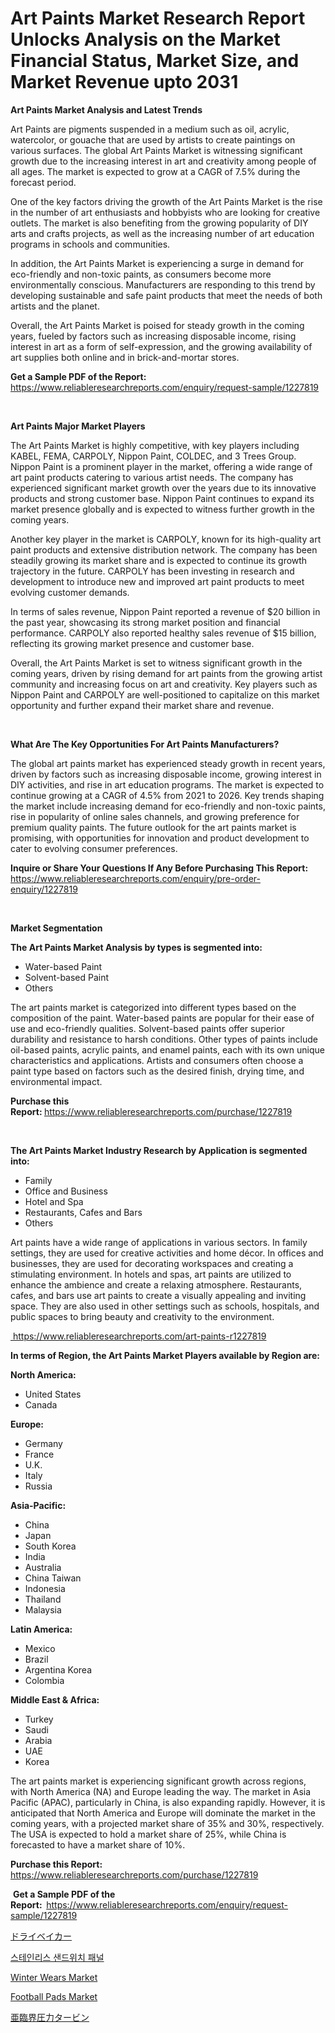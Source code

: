 <p><h1>Art Paints Market Research Report Unlocks Analysis on the Market Financial Status, Market Size, and Market Revenue upto 2031</h1></p><p><strong>Art Paints Market Analysis and Latest Trends</strong></p>
<p><p>Art Paints are pigments suspended in a medium such as oil, acrylic, watercolor, or gouache that are used by artists to create paintings on various surfaces. The global Art Paints Market is witnessing significant growth due to the increasing interest in art and creativity among people of all ages. The market is expected to grow at a CAGR of 7.5% during the forecast period.</p><p>One of the key factors driving the growth of the Art Paints Market is the rise in the number of art enthusiasts and hobbyists who are looking for creative outlets. The market is also benefiting from the growing popularity of DIY arts and crafts projects, as well as the increasing number of art education programs in schools and communities.</p><p>In addition, the Art Paints Market is experiencing a surge in demand for eco-friendly and non-toxic paints, as consumers become more environmentally conscious. Manufacturers are responding to this trend by developing sustainable and safe paint products that meet the needs of both artists and the planet.</p><p>Overall, the Art Paints Market is poised for steady growth in the coming years, fueled by factors such as increasing disposable income, rising interest in art as a form of self-expression, and the growing availability of art supplies both online and in brick-and-mortar stores.</p></p>
<p><strong>Get a Sample PDF of the Report:&nbsp;</strong> <a href="https://www.reliableresearchreports.com/enquiry/request-sample/1227819">https://www.reliableresearchreports.com/enquiry/request-sample/1227819</a></p>
<p>&nbsp;</p>
<p><strong>Art Paints Major Market Players</strong></p>
<p><p>The Art Paints Market is highly competitive, with key players including KABEL, FEMA, CARPOLY, Nippon Paint, COLDEC, and 3 Trees Group. Nippon Paint is a prominent player in the market, offering a wide range of art paint products catering to various artist needs. The company has experienced significant market growth over the years due to its innovative products and strong customer base. Nippon Paint continues to expand its market presence globally and is expected to witness further growth in the coming years.</p><p>Another key player in the market is CARPOLY, known for its high-quality art paint products and extensive distribution network. The company has been steadily growing its market share and is expected to continue its growth trajectory in the future. CARPOLY has been investing in research and development to introduce new and improved art paint products to meet evolving customer demands.</p><p>In terms of sales revenue, Nippon Paint reported a revenue of $20 billion in the past year, showcasing its strong market position and financial performance. CARPOLY also reported healthy sales revenue of $15 billion, reflecting its growing market presence and customer base.</p><p>Overall, the Art Paints Market is set to witness significant growth in the coming years, driven by rising demand for art paints from the growing artist community and increasing focus on art and creativity. Key players such as Nippon Paint and CARPOLY are well-positioned to capitalize on this market opportunity and further expand their market share and revenue.</p></p>
<p>&nbsp;</p>
<p><strong>What Are The Key Opportunities For Art Paints Manufacturers?</strong></p>
<p><p>The global art paints market has experienced steady growth in recent years, driven by factors such as increasing disposable income, growing interest in DIY activities, and rise in art education programs. The market is expected to continue growing at a CAGR of 4.5% from 2021 to 2026. Key trends shaping the market include increasing demand for eco-friendly and non-toxic paints, rise in popularity of online sales channels, and growing preference for premium quality paints. The future outlook for the art paints market is promising, with opportunities for innovation and product development to cater to evolving consumer preferences.</p></p>
<p><strong>Inquire or Share Your Questions If Any Before Purchasing This Report:</strong> <a href="https://www.reliableresearchreports.com/enquiry/pre-order-enquiry/1227819">https://www.reliableresearchreports.com/enquiry/pre-order-enquiry/1227819</a></p>
<p>&nbsp;</p>
<p><strong>Market Segmentation</strong></p>
<p><strong>The Art Paints Market Analysis by types is segmented into:</strong></p>
<p><ul><li>Water-based Paint</li><li>Solvent-based Paint</li><li>Others</li></ul></p>
<p><p>The art paints market is categorized into different types based on the composition of the paint. Water-based paints are popular for their ease of use and eco-friendly qualities. Solvent-based paints offer superior durability and resistance to harsh conditions. Other types of paints include oil-based paints, acrylic paints, and enamel paints, each with its own unique characteristics and applications. Artists and consumers often choose a paint type based on factors such as the desired finish, drying time, and environmental impact.</p></p>
<p><strong>Purchase this Report:&nbsp;</strong><a href="https://www.reliableresearchreports.com/purchase/1227819">https://www.reliableresearchreports.com/purchase/1227819</a></p>
<p>&nbsp;</p>
<p><strong>The Art Paints Market Industry Research by Application is segmented into:</strong></p>
<p><ul><li>Family</li><li>Office and Business</li><li>Hotel and Spa</li><li>Restaurants, Cafes and Bars</li><li>Others</li></ul></p>
<p><p>Art paints have a wide range of applications in various sectors. In family settings, they are used for creative activities and home décor. In offices and businesses, they are used for decorating workspaces and creating a stimulating environment. In hotels and spas, art paints are utilized to enhance the ambience and create a relaxing atmosphere. Restaurants, cafes, and bars use art paints to create a visually appealing and inviting space. They are also used in other settings such as schools, hospitals, and public spaces to bring beauty and creativity to the environment.</p></p>
<p><a href="https://www.reliableresearchreports.com/art-paints-r1227819">&nbsp;https://www.reliableresearchreports.com/art-paints-r1227819</a></p>
<p><strong>In terms of Region, the Art Paints Market Players available by Region are:</strong></p>
<p>
    <p> <strong> North America: </strong>
        <ul>
            <li>United States</li>
            <li>Canada</li>
        </ul>
        </p> 
    <p> <strong> Europe: </strong>
        <ul>
            <li>Germany</li>
            <li>France</li>
            <li>U.K.</li>
            <li>Italy</li>
            <li>Russia</li>
        </ul>
        </p> 
    <p> <strong> Asia-Pacific: </strong>
        <ul>
            <li>China</li>
            <li>Japan</li>
            <li>South Korea</li>
            <li>India</li>
            <li>Australia</li>
            <li>China Taiwan</li>
            <li>Indonesia</li>
            <li>Thailand</li>
            <li>Malaysia</li>
        </ul>
        </p> 
    <p> <strong> Latin America: </strong>
        <ul>
            <li>Mexico</li>
            <li>Brazil</li>
            <li>Argentina Korea</li>
            <li>Colombia</li>
        </ul>
        </p> 
    <p> <strong> Middle East & Africa: </strong>
        <ul>
            <li>Turkey</li>
            <li>Saudi</li>
            <li>Arabia</li>
            <li>UAE</li>
            <li>Korea</li>
        </ul>
    </p>
    </p>
<p><p>The art paints market is experiencing significant growth across regions, with North America (NA) and Europe leading the way. The market in Asia Pacific (APAC), particularly in China, is also expanding rapidly. However, it is anticipated that North America and Europe will dominate the market in the coming years, with a projected market share of 35% and 30%, respectively. The USA is expected to hold a market share of 25%, while China is forecasted to have a market share of 10%.</p></p>
<p><strong>Purchase this Report: </strong><a href="https://www.reliableresearchreports.com/purchase/1227819">https://www.reliableresearchreports.com/purchase/1227819</a></p>
<p>&nbsp;<strong>Get a Sample PDF of the Report:&nbsp;&nbsp;</strong><a href="https://www.reliableresearchreports.com/enquiry/request-sample/1227819">https://www.reliableresearchreports.com/enquiry/request-sample/1227819</a></p>
<p><strong></strong></p>
<p><p><a href="https://github.com/SarahFahey88/Market-Research-Report-List-2/blob/main/8780354141022.md">ドライベイカー</a></p><p><a href="https://medium.com/@stanleylyittle554467/%EC%8A%A4%ED%85%8C%EC%9D%B8%EB%A6%AC%EC%8A%A4-%EC%8A%A4%ED%8B%B8-%EC%83%8C%EB%93%9C%EC%9C%84%EC%B9%98-%ED%8C%A8%EB%84%90-%EC%8B%9C%EC%9E%A5-%EA%B7%9C%EB%AA%A8-%EC%8B%9C%EC%9E%A5-%EC%84%B8%EB%B6%84%ED%99%94-%EC%8B%9C%EC%9E%A5-%EB%8F%99%ED%96%A5-%EB%B0%8F-%EC%84%B1%EC%9E%A5-%EB%B6%84%EC%84%9D-%EC%98%88%EC%B8%A1-2031%EB%85%84%EA%B9%8C%EC%A7%80-80204f317a57">스테인리스 샌드위치 패널</a></p><p><a href="https://github.com/lukmanduiky01/Market-Research-Report-List-1/blob/main/winter-wears-market.md">Winter Wears Market</a></p><p><a href="https://github.com/Gilanghao0/Market-Research-Report-List-1/blob/main/football-pads-market.md">Football Pads Market</a></p><p><a href="https://github.com/mathieurico66/Market-Research-Report-List-2/blob/main/2157993141021.md">亜臨界圧力タービン</a></p></p>